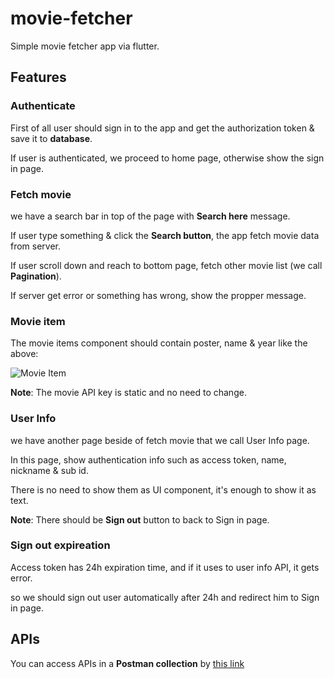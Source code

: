 # movie-fetcher
Simple movie fetcher app via flutter.

## Features

### Authenticate
First of all user should sign in to the app and get the authorization token & save it to **database**.

If user is authenticated, we proceed to home page, otherwise show the sign in page.

### Fetch movie
we have a search bar in top of the page with **Search here** message. 

If user type something & click the **Search button**, the app fetch movie data from server.

If user scroll down and reach to bottom page, fetch other movie list (we call **Pagination**).

If server get error or something has wrong, show the propper message.

### Movie item
The movie items component should contain poster, name & year like the above:

![Movie Item](https://user-images.githubusercontent.com/11308483/109770067-527a4d80-7c10-11eb-9202-51dcaebdfd65.png)


**Note**: The movie API key is static and no need to change.

### User Info
we have another page beside of fetch movie that we call User Info page.

In this page, show authentication info such as access token, name, nickname & sub id.

There is no need to show them as UI component, it's enough to show it as text.

**Note**: There should be **Sign out** button to back to Sign in page.

### Sign out expireation
Access token has 24h expiration time, and if it uses to user info API, it gets error.

so we should sign out user automatically after 24h and redirect him to Sign in page.

## APIs
You can access APIs in a **Postman collection** by [this link](http://google.com)
